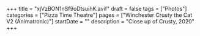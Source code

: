 +++
title = "xjVzBON1nSf9oDtsuihK.avif"
draft = false
tags = ["Photos"]
categories = ["Pizza Time Theatre"]
pages = ["Winchester Crusty the Cat V2 (Animatronic)"]
startDate = ""
description = "Close up of Crusty, 2020"
+++
